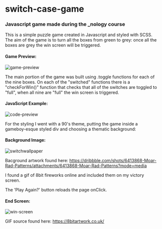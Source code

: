 # switch-case-game
<h3>Javascript game made during the _nology course</h3>

This is a simple puzzle game created in Javascript and styled with SCSS. The aim of the game is to turn all the boxes from green to grey: once all the boxes are grey the win screen will be triggered.

<h4>Game Preview:</h4>

![game-preview](https://user-images.githubusercontent.com/63235971/108860302-fa2ac680-75e5-11eb-9fcc-7251b9cde325.jpg)

The main portion of the game was built using .toggle functions for each of the nine boxes. On each of the "switched" functions there is a "checkForWin()" function that checks that all of the switches are toggled to "full", when all nine are "full" the win screen is triggered.

<h4>JavaScript Example:</h4>

![code-preview](https://user-images.githubusercontent.com/63235971/108861110-c8662f80-75e6-11eb-8ff2-1c1d0211ad66.jpg)

For the styling I went with a 90's theme, putting the game inside a gameboy-esque styled div and choosing a thematic background:

<h4>Background Image:</h4>

![switchwallpaper](https://user-images.githubusercontent.com/63235971/108844443-0c9c0480-75d4-11eb-832d-d8fbb33f8bbc.jpg)

Bacground artwork found here: https://dribbble.com/shots/6413868-Moar-Rad-Patterns/attachments/6413868-Moar-Rad-Patterns?mode=media

I found a gif of 8bit fireworks online and included them on my victory screen.  

The 'Play Again?' button reloads the page onClick.

<h4>End Screen:</h4>

![win-screen](https://user-images.githubusercontent.com/63235971/108861914-a3be8780-75e7-11eb-9612-fa9968686622.jpg)

GIF source found here: https://8bitartwork.co.uk/
